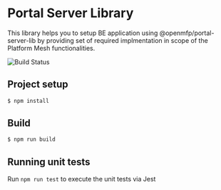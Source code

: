 # Portal Server Library

This library helps you to setup BE application using @openmfp/portal-server-lib by providing set of required implmentation in scope of the Platform Mesh functionalities.

![Build Status](https://github.com/platform-mesh/portal-server-lib/actions/workflows/pipeline.yaml/badge.svg)

## Project setup

```bash
$ npm install
```

## Build 

```bash
$ npm run build
```

## Running unit tests
Run `npm run test` to execute the unit tests via Jest